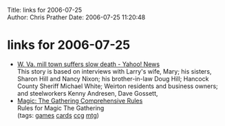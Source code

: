 Title: links for 2006-07-25  
Author: Chris Prather
Date: 2006-07-25 11:20:48

# links for 2006-07-25
<ul class="delicious">
	<li>
		<div class="delicious-link"><a href="http://news.yahoo.com/s/ap/20060722/ap_on_re_us/man_of_steel">W. Va. mill town suffers slow death - Yahoo! News</a></div>
		<div class="delicious-extended">This story is based on interviews with Larry's wife, Mary; his sisters, Sharon Hill and Nancy Nixon; his brother-in-law Doug Hill; Hancock County Sheriff Michael White; Weirton residents and business owners; and steelworkers Kenny Andresen, Dave Gossett,</div>
	</li>
	<li>
		<div class="delicious-link"><a href="http://www.ebbemunk.dk/magic/index.html">Magic: The Gathering Comprehensive Rules</a></div>
		<div class="delicious-extended">Rules for Magic The Gathering</div>
		<div class="delicious-tags">(tags: <a href="http://del.icio.us/perigrin/games">games</a> <a href="http://del.icio.us/perigrin/cards">cards</a> <a href="http://del.icio.us/perigrin/ccg">ccg</a> <a href="http://del.icio.us/perigrin/mtg">mtg</a>)</div>
	</li>
</ul>


